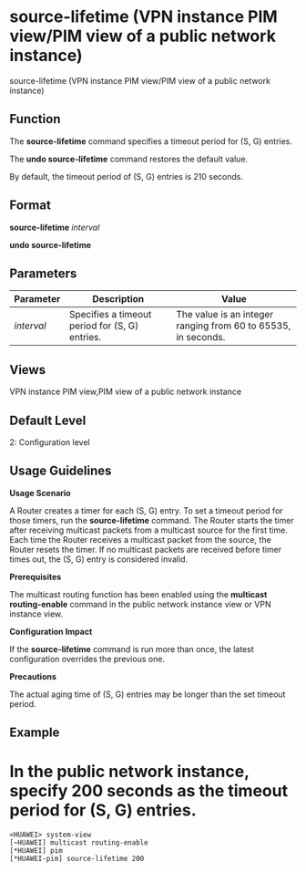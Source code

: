 source-lifetime (VPN instance PIM view/PIM view of a public network instance)
=============================================================================

source-lifetime (VPN instance PIM view/PIM view of a public network instance)

Function
--------



The **source-lifetime** command specifies a timeout period for (S, G) entries.

The **undo source-lifetime** command restores the default value.



By default, the timeout period of (S, G) entries is 210 seconds.


Format
------

**source-lifetime** *interval*

**undo source-lifetime**


Parameters
----------

| Parameter | Description | Value |
| --- | --- | --- |
| *interval* | Specifies a timeout period for (S, G) entries. | The value is an integer ranging from 60 to 65535, in seconds. |



Views
-----

VPN instance PIM view,PIM view of a public network instance


Default Level
-------------

2: Configuration level


Usage Guidelines
----------------

**Usage Scenario**

A Router creates a timer for each (S, G) entry. To set a timeout period for those timers, run the **source-lifetime** command. The Router starts the timer after receiving multicast packets from a multicast source for the first time. Each time the Router receives a multicast packet from the source, the Router resets the timer. If no multicast packets are received before timer times out, the (S, G) entry is considered invalid.

**Prerequisites**

The multicast routing function has been enabled using the **multicast routing-enable** command in the public network instance view or VPN instance view.

**Configuration Impact**

If the **source-lifetime** command is run more than once, the latest configuration overrides the previous one.

**Precautions**

The actual aging time of (S, G) entries may be longer than the set timeout period.


Example
-------

# In the public network instance, specify 200 seconds as the timeout period for (S, G) entries.
```
<HUAWEI> system-view
[~HUAWEI] multicast routing-enable
[*HUAWEI] pim
[*HUAWEI-pim] source-lifetime 200

```